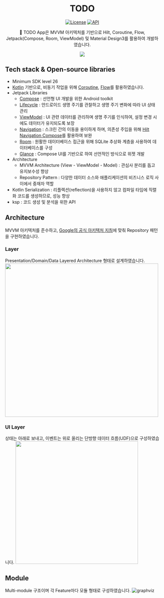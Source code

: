 <h1 align="center">TODO</h1>

<p align="center">
  <a href="https://opensource.org/licenses/Apache-2.0"><img alt="License" src="https://img.shields.io/badge/License-Apache%202.0-blue.svg"/></a>
  <a href="https://android-arsenal.com/api?level=26"><img alt="API" src="https://img.shields.io/badge/API-26%2B-brightgreen.svg?style=flat"/></a>
</p>

<p align="center">  
📱 TODO App은 MVVM 아키텍처를 기반으로 Hilt, Coroutine, Flow, Jetpack(Compose, Room, ViewModel) 및 Material Design3를 활용하여 개발하였습니다.
</p>

<p align="center">
<img src="https://github.com/user-attachments/assets/e57078f6-c2ca-43cf-b5ea-3abca6d1571f">
</p>

## Tech stack & Open-source libraries
- Minimum SDK level 26
- [Kotlin](https://kotlinlang.org/) 기반으로, 비동기 작업을 위해 [Coroutine](https://github.com/Kotlin/kotlinx.coroutines), [Flow](https://kotlin.github.io/kotlinx.coroutines/kotlinx-coroutines-core/kotlinx.coroutines.flow/)를 활용하였습니다.
- Jetpack Libraries
  - [Compose](https://developer.android.com/compose) : 선언형 UI 개발을 위한 Android toolkit
  - [Lifecycle](https://developer.android.com/topic/libraries/architecture/lifecycle) : 안드로이드 생명 주기를 관찰하고 생명 주기 변화에 따라 UI 상태 관리
  - [ViewModel](https://developer.android.com/topic/libraries/architecture/viewmodel) : UI 관련 데이터를 관리하며 생명 주기를 인식하여, 설정 변경 시에도 데이터가 유지되도록 보장
  - [Navigation](https://developer.android.com/guide/navigation) : 스크린 간의 이동을 용이하게 하며, 의존성 주입을 위해 [Hilt Navigation Compose](https://developer.android.com/reference/kotlin/androidx/hilt/navigation/compose/package-summary)를 활용하여 보완
  - [Room](https://developer.android.com/training/data-storage/room) : 원활한 데이터베이스 접근을 위해 SQLite 추상화 계층을 사용하여 데이터베이스를 구성
  - [Glance](https://developer.android.com/develop/ui/compose/glance) : Compose UI를 기반으로 하여 선언적인 방식으로 위젯 개발
- Architecture
  - MVVM Architecture (View - ViewModel - Model) : 관심사 분리를 돕고 유지보수성 향상
  - Repository Pattern : 다양한 데이터 소스와 애플리케이션의 비즈니스 로직 사이에서 중재자 역할
- Kotlin Serialization : 리플렉션(reflection)을 사용하지 않고 컴파일 타임에 직렬화 코드를 생성하므로, 성능 향상
- ksp : 코드 생성 및 분석을 위한 API

## Architecture
MVVM 아키텍처를 준수하고, [Google의 공식 아키텍처 지침](https://developer.android.com/topic/architecture?hl=ko)에 맞춰 Repository 패턴을 구현하였습니다.

### Layer
Presentation/Domain/Data Layered Architecture 형태로 설계하였습니다.
<img width="500" src="https://github.com/user-attachments/assets/ad71bc5d-fa5f-4942-bb68-1594e71bcf62">

### UI Layer
상태는 아래로 보내고, 이벤트는 위로 올리는 단방향 데이터 흐름(UDF)으로 구성하였습니다.
<img width="400" src="https://github.com/user-attachments/assets/5b6b1b67-29a7-4f52-b9c9-1eaff7d915c5">

## Module
Multi-module 구조이며 각 Feature마다 모듈 형태로 구성하였습니다.
![graphviz](https://github.com/user-attachments/assets/86bc6b29-e962-4b84-bb85-0bfb9ef90ec1)
